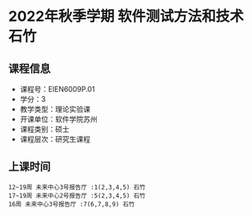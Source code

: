 # 2022年秋季学期 软件测试方法和技术 石竹






## 课程信息

- 课程号：EIEN6009P.01
- 学分：3
- 教学类型：理论实验课
- 开课单位：软件学院苏州
- 课程类别：硕士
- 课程层次：研究生课程

## 上课时间

```
12~19周 未来中心3号报告厅 :1(2,3,4,5) 石竹
17~19周 未来中心2号报告厅 :5(2,3,4,5) 石竹
16周 未来中心3号报告厅 :7(6,7,8,9) 石竹
```

